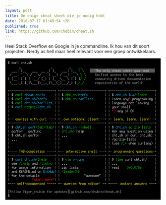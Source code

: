 ```yaml
---
layout: post
title: De enige cheat sheet die je nodig hebt
date: 2018-07-17 01:49:54 +2h
published: true
link: https://github.com/chubin/cheat.sh
---
```

Heel Stack Overflow en Google in je commandline. Ik hou van dit soort projecten. Nerdy as hell maar heel relevant voor een groep ontwikkelaars.

![](/images/cheatsheet.png)
